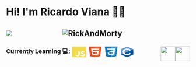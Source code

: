 <h1> Hi! I'm Ricardo Viana 👨‍🚀 </h1>
<div>
<h2> 
  <img src="https://github-readme-stats.vercel.app/api?username=SpaaceZz&&show_icons=true&title_color=195959&icon_color=191919&text_color=da3662&bg_color=ffffff" >
  <img align="right" width="350" alt="RickAndMorty" src="https://thumbs.gfycat.com/AlarmedInsistentGrayreefshark-size_restricted.gif">
</h2>
</div>
<div>
<h3> 
  Currently Learning 💻: 
  <img align="center" alt="SpaaceZz-Js" height="30" width="40" src="https://raw.githubusercontent.com/devicons/devicon/master/icons/javascript/javascript-plain.svg" 
  style="max-width:100%;"> 
  <img align="center" alt="SpaaceZz-HTML" height="30" width="40" src="https://raw.githubusercontent.com/devicons/devicon/master/icons/html5/html5-original.svg" 
  style="max-width:100%;"> 
  <img align="center" alt="SpaaceZz-CSS" height="30" width="40" src="https://raw.githubusercontent.com/devicons/devicon/master/icons/css3/css3-original.svg" style="max-    
  width:100%;">
  <img align="center" alt="SpaaceZz-C" height="30" width="40" src="https://raw.githubusercontent.com/devicons/devicon/master/icons/c/c-original.svg" style="max- 
  width:100%;">
  <a href="https://instagram.com/r1ck_viana" alt="Instagram">
   <img align="right" height="40" width="40" src="https://raw.githubusercontent.com/SpaaceZz/SpaaceZz/main/instagramicon.svg" ></a>
  <a href="https://www.linkedin.com/in/ricardo-viana-5809531bb/" alt="Linkedin">
   <img align="right" height="40" width="40" src="https://raw.githubusercontent.com/SpaaceZz/SpaaceZz/main/linkedIn.svg"></a>
</h3>
</div>

